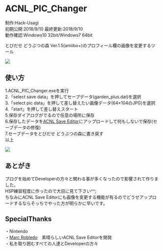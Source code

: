 <h1>ACNL_PIC_Changer</h1>
<p>制作:Hack-Usagi
<br>初期公開:2018/9/10 最終更新:2018/9/10
<br>動作確認:Windows10 32bit/Windows7 64bit</p>
<p>とびだせ どうぶつの森 Ver.1.5(amiibo+)のプロフィール欄の画像を変更するツール</p>
<img src="https://user-images.githubusercontent.com/40888604/45293433-25fb8400-b533-11e8-8775-a06da1db581c.jpg"> 
<h2>使い方</h2>
<p>1.ACNL_PIC_Changer.exeを実行
<br>2.「select save data」を押してセーブデータ(garden_plus.dat)を選択
<br>3.「select pic data」を押して差し替えたい画像データ(64×104のJPG)を選択
<br>4.「start」を押して差し替えスタート
<br>5.保存ダイアログがでるので任意の場所に保存
<br>6.保存したデータを<a href="https://www.marcrobledo.com/acnl-editor/">ACNL Save Editor</a>にアップロードして何もしないで保存(セーブデータの修復)
<br>7.セーブデータをとびだせ どうぶつの森に書き戻す
<br>以上</p><img src="https://user-images.githubusercontent.com/40888604/45293325-d026dc00-b532-11e8-9d19-6fc0d3db3362.png"> 
<h2>あとがき</h2>
<p>ブログを始めてDeveloperの方々と関わる事が多くなったので影響されて作りました。
<br>HSP練習程度に作ったので大目に見て下さい^^;
<br>ちなみにACNL Save Editorにも画像を変更する機能が有るのでどうせアップロードするならそっちでやった方が明らかに早いです。
</p>

<h2>SpecialThanks</h2>
<p>・Nintendo
<br>・<a href="https://github.com/marcrobledo">Marc Robledo</a>　素晴らしいACNL Save Editorを開発
<br>・私を取り囲むすべての人達とDeveloperの方々</p>
